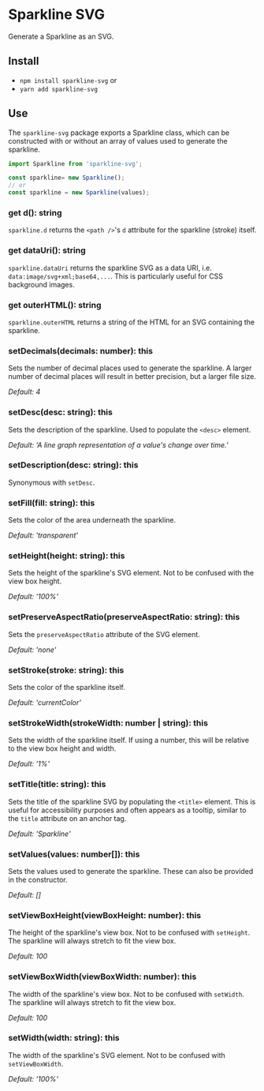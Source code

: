 # Sparkline SVG

Generate a Sparkline as an SVG.

## Install

* `npm install sparkline-svg` or
* `yarn add sparkline-svg`

## Use

The `sparkline-svg` package exports a Sparkline class, which can be constructed with or without an array of values used to generate the sparkline.

```JavaScript
import Sparkline from 'sparkline-svg';

const sparkline= new Sparkline();
// or
const sparkline = new Sparkline(values);
```

### get d(): string

`sparkline.d` returns the `<path />`'s `d` attribute for the sparkline (stroke) itself.

### get dataUri(): string

`sparkline.dataUri` returns the sparkline SVG as a data URI, i.e. `data:image/svg+xml;base64,...`. This is particularly useful for CSS background images.

### get outerHTML(): string

`sparkline.outerHTML` returns a string of the HTML for an SVG containing the sparkline.

### setDecimals(decimals: number): this

Sets the number of decimal places used to generate the sparkline. A larger number of decimal places will result in better precision, but a larger file size.

_Default: 4_

### setDesc(desc: string): this

Sets the description of the sparkline. Used to populate the `<desc>` element.

_Default: 'A line graph representation of a value\'s change over time.'_

### setDescription(desc: string): this

Synonymous with `setDesc`.

### setFill(fill: string): this

Sets the color of the area underneath the sparkline.

_Default: 'transparent'_

### setHeight(height: string): this

Sets the height of the sparkline's SVG element. Not to be confused with the view box height.

_Default: '100%'_

### setPreserveAspectRatio(preserveAspectRatio: string): this

Sets the `preserveAspectRatio` attribute of the SVG element.

_Default: 'none'_

### setStroke(stroke: string): this

Sets the color of the sparkline itself.

_Default: 'currentColor'_

### setStrokeWidth(strokeWidth: number | string): this

Sets the width of the sparkline itself. If using a number, this will be relative to the view box height and width.

_Default: '1%'_

### setTitle(title: string): this

Sets the title of the sparkline SVG by populating the `<title>` element. This is useful for accessibility purposes and often appears as a tooltip, similar to the `title` attribute on an anchor tag.

_Default: 'Sparkline'_

### setValues(values: number[]): this

Sets the values used to generate the sparkline. These can also be provided in the constructor.

_Default: []_

### setViewBoxHeight(viewBoxHeight: number): this

The height of the sparkline's view box. Not to be confused with `setHeight`. The sparkline will always stretch to fit the view box.

_Default: 100_

### setViewBoxWidth(viewBoxWidth: number): this

The width of the sparkline's view box. Not to be confused with `setWidth`. The sparkline will always stretch to fit the view box.

_Default: 100_

### setWidth(width: string): this

The width of the sparkline's SVG element. Not to be confused with `setViewBoxWidth`.

_Default: '100%'_
